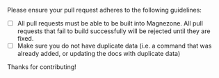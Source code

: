 Please ensure your pull request adheres to the following guidelines:

- [ ] All pull requests must be able to be built into Magnezone. All pull requests that fail to build successfully will be rejected until they are fixed.
- [ ] Make sure you do not have duplicate data (i.e. a command that was already added, or updating the docs with duplicate data)

Thanks for contributing!